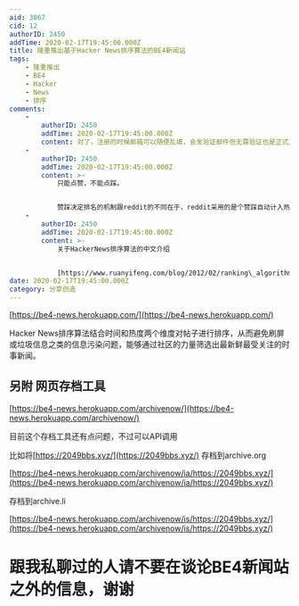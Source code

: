 ```yaml
---
aid: 3067
cid: 12
authorID: 2450
addTime: 2020-02-17T19:45:00.000Z
title: 隆重推出基于Hacker News排序算法的BE4新闻站
tags:
    - 隆重推出
    - BE4
    - Hacker
    - News
    - 排序
comments:
    -
        authorID: 2450
        addTime: 2020-02-17T19:45:00.000Z
        content: 对了，注册的时候邮箱可以随便乱填，会发验证邮件但无需验证也是正式用户。即便填了真实邮箱，密码丢了也找不回，不会发重置密码的邮件。
    -
        authorID: 2450
        addTime: 2020-02-17T19:45:00.000Z
        content: >-
            只能点赞，不能点踩。


            赞踩决定排名的机制跟reddit的不同在于，reddit采用的是个赞踩自动计入热度，而BE4新闻站，每个人只能对每个帖子赞一次，所以更能体现出真实的投票情况。
    -
        authorID: 2450
        addTime: 2020-02-17T19:45:00.000Z
        content: >-
            关于HackerNews排序算法的中文介绍


            [https://www.ruanyifeng.com/blog/2012/02/ranking\_algorithm\_hacker\_news.html](https://www.ruanyifeng.com/blog/2012/02/ranking_algorithm_hacker_news.html)
date: 2020-02-17T19:45:00.000Z
category: 分享创造
---
```


[https://be4-news.herokuapp.com/](https://be4-news.herokuapp.com/)

Hacker News排序算法结合时间和热度两个维度对帖子进行排序，从而避免刷屏或垃圾信息之类的信息污染问题，能够通过社区的力量筛选出最新鲜最受关注的时事新闻。

[](#%E5%8F%A6%E9%99%84-%E7%BD%91%E9%A1%B5%E5%AD%98%E6%A1%A3%E5%B7%A5%E5%85%B7)另附 网页存档工具
---------------------------------------------------------------------------------------

[https://be4-news.herokuapp.com/archivenow/](https://be4-news.herokuapp.com/archivenow/)

目前这个存档工具还有点问题，不过可以API调用

比如将[https://2049bbs.xyz/](https://2049bbs.xyz/) 存档到archive.org

[https://be4-news.herokuapp.com/archivenow/ia/https://2049bbs.xyz/](https://be4-news.herokuapp.com/archivenow/ia/https://2049bbs.xyz/)

存档到archive.li

[https://be4-news.herokuapp.com/archivenow/is/https://2049bbs.xyz/](https://be4-news.herokuapp.com/archivenow/is/https://2049bbs.xyz/)

[](#%E8%B7%9F%E6%88%91%E7%A7%81%E8%81%8A%E8%BF%87%E7%9A%84%E4%BA%BA%E8%AF%B7%E4%B8%8D%E8%A6%81%E5%9C%A8%E8%B0%88%E8%AE%BAbe4%E6%96%B0%E9%97%BB%E7%AB%99%E4%B9%8B%E5%A4%96%E7%9A%84%E4%BF%A1%E6%81%AF-%E8%B0%A2%E8%B0%A2)跟我私聊过的人请不要在谈论BE4新闻站之外的信息，谢谢
===================================================================================================================================================================================================================================================
